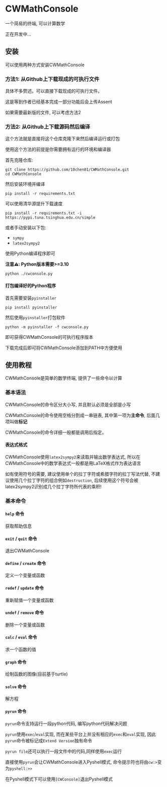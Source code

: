 # CWMathConsole

一个简易的终端, 可以计算数学

正在开发中...

## 安装

可以使用两种方式安装CWMathConsole

### 方法1: 从Github上下载现成的可执行文件

具体不多赘述。可以直接下载现成的可执行文件。

这是等到作者已经基本完成一部分功能后会上传Assent

如果需要最新版的文件, 可以考虑方法2

### 方法2: 从Github上下载源码然后编译

这个方法就是直接将这个仓库克隆下来然后编译运行或打包

使用这个方法的前提是你需要拥有运行的环境和编译器

首先克隆仓库:

```shell
git clone https://github.com/10chen01/CWMathConsole.git
cd CWMathConsole
```

然后安装环境并编译

```shell
pip install -r requirements.txt
```

可以使用清华源提升下载速度

```shell
pip install -r requirements.txt -i https://pypi.tuna.tsinghua.edu.cn/simple
```

或者手动安装以下包:
- `sympy`
- `latex2sympy2`

使用Python编译程序即可

**注意⚠️: Python版本需要>=3.10**

```shell
python ./cwconsole.py
```

#### 打包编译好的Python程序

首先需要安装`pyinstaller`

```shell
pip install pyinstaller
```

然后使用`pyinstaller`打包软件

```shell
python -m pyinstaller -f cwconsole.py
```

即可获得CWMathConsole的可执行程序版本

下载完成后即可将CWMathConsole添加到PATH中方便使用

## 使用教程

CWMathConsole是简单的数学终端, 提供了一些命令以计算

### 基本语法

CWMathConsole的命令区分大小写, 并且默认必须是全部是小写

CWMathConsole的命令使用空格分割成一串链表, 其中第一项为**主命令**, 后面几项叫做**标记**

CWMathConsole的命令详细一般都是调用后指定。

#### 表达式格式

CWMathConsole使用`latex2sympy2`来读取并输出数学表达式, 所以在CWMathConsole中的数学表达式一般都是用LaTeX格式作为表达语言

如有使用符号的需要, 建议使用单个的拉丁字符或希腊字符的拉丁写法代替, 不建议使用几个拉丁字符的组合例如`destruction`, 后续使用这个符号会被latex2sympy2识别成几个拉丁字符所代表的乘积!

### 基本命令

#### `help` 命令

获取帮助信息

#### `exit` / `quit` 命令

退出CWMathConsole

#### `define` / `create` 命令

定义一个变量或函数

#### `redef` / `update` 命令

重新赋值一个变量或函数

#### `undef` / `remove` 命令

删除一个变量或函数

#### `calc` / `eval` 命令

求一个函数的值

#### `graph` 命令

绘制函数的图像(目前基于turtle)

#### `solve` 命令

解方程

#### `pyrun` 命令

`pyrun`命令支持运行一段python代码, 编写python代码解决问题

`pyrun`使用`exec`/`eval`实现, 而在某些平台上并没有相应的`exec`和`eval`实现, 因此`pyrun`命令被标记成`Extend Version`独有命令

`pyrun file`还可以执行一段文件中的代码,同样使用`exec`运行

直接使用`pyrun`会让CWMathConsole进入Pyshell模式, 命令提示符也将由`cw:>`变为`pyshell:>>`

在Pyshell模式下可以使用`[CWConsole]`退出Pyshell模式
